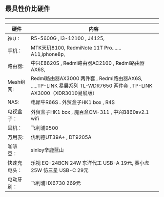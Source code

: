 ## 最具性价比硬件
------------------------------------- 

|硬件          |            内容                                                    |
|------------- |-------------------------------------------------------------     |
| 神U：        | R5-5600G  ,  i3-12100    , J4125,                                 |
| 手机：       | MTK天玑8100, RedmiNote 11T Pro....... A11,iphone8p,                |
|路由器:       | 中兴E8820S  ,  Redmi路由器AC2100  ,  Redmi路由器AX6S,                |
|Mesh组网:     | Redmi路由器AX3000 两件套 , Redmi路由器AX6S, .....TP-LINK 易展系列 TL-WDR7650 两件套 , TP-LINK AX3000（XDR3010易展版）|
|NAS:         |    电犀牛R66S  .  外贸盒子HK1 box  , R4S                             |
|电视盒子：     | 外贸盒子HK1 box ,  魔百盒CM-311 , 中兴B860av2.1 wifi                 |  
| 耳机：       |      飞利浦9500                                                     | 
| 万用表:      | 优利德UT39A+  ,  DT9205A                                            |
|咖啡豆：      | sinloy辛鹿蓝山                                                       | 
|快速充电头：   | 乐视 EQ-24BCN 24W 东洋代工 USB-A 19元,  赛小虎 25W 仿三星 USB-C 29元   |
|电动牙刷：    | 飞利浦HX6730 269元                                                   |
